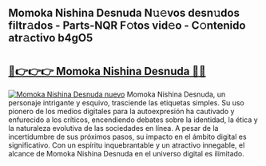 ## Momoka Nishina Desnuda N𝚞𝚎vos desn𝚞dos filtr𝚊dos - Parts-NQR F𝚘tos vid𝚎o - C𝚘ntenido atr𝚊ctivo b4gO5

# <h2><a href="http://mb6qro.tromn.icu/?c=Momoka+Nishina+Desnuda">🔗👉👉👉 Momoka Nishina Desnuda 🔗🔗</a></h2>

[![Momoka Nishina Desnuda nuevo](https://i.imgur.com/pEAQMta.gif)](http://mb6qro.tromn.icu/?c=Momoka+Nishina+Desnuda)
Momoka Nishina Desnuda, un personaje intrigante y esquivo, trasciende las etiquetas simples. Su uso pionero de los medios digitales para la autoexpresión ha cautivado y enfurecido a los críticos, encendiendo debates sobre la identidad, la ética y la naturaleza evolutiva de las sociedades en línea. A pesar de la incertidumbre de sus próximos pasos, su impacto en el ámbito digital es significativo. Con un espíritu inquebrantable y un atractivo innegable, el alcance de Momoka Nishina Desnuda en el universo digital es ilimitado.
